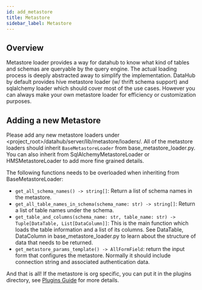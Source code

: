 ```yaml
---
id: add_metastore
title: Metastore
sidebar_label: Metastore
---
```


## Overview

Metastore loader provides a way for datahub to know what kind of tables and schemas are queryable by the query engine. The actual loading process is deeply abstracted away to simplify the implementation. DataHub by default provides hive metastore loader (w/ thrift schema support) and sqlalchemy loader which should cover most of the use cases. However you can always make your own metastore loader for efficiency or customization purposes.

## Adding a new Metastore

Please add any new metastore loaders under <project_root>/datahub/server/lib/metastore/loaders/. All of the metastore loaders should inherit `BaseMetastoreLoader` from base_metastore_loader.py. You can also inherit from SqlAlchemyMetastoreLoader or HMSMetastoreLoader to add more fine grained details.

The following functions needs to be overloaded when inheriting from BaseMetastoreLoader:

-   `get_all_schema_names() -> string[]`: Return a list of schema names in the metastore.
-   `get_all_table_names_in_schema(schema_name: str) -> string[]`: Return a list of table names under the schema.
-   `get_table_and_columns(schema_name: str, table_name: str) -> Tuple[DataTable, List[DataColumn]]`: This is the main function which loads the table information and a list of its columns. See DataTable, DataColumn in base_metastore_loader.py to learn about the structure of data that needs to be returned.
-   `get_metastore_params_template() -> AllFormField`: return the input form that configures the metastore. Normally it should include connection string and associated authentication data.

And that is all! If the metastore is org specific, you can put it in the plugins directory, see [Plugins Guide](../admin_guide/plugins.md) for more details.
